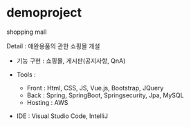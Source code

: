 # demoproject
shopping mall

Detail : 애완용품의 관한 쇼핑몰 개설

- 기능 구현 : 쇼핑몰, 게시판(공지사항, QnA)
  
- Tools : 
  
  - Front : Html, CSS, JS, Vue.js, Bootstrap, JQuery
  - Back : Spring, SpringBoot, Springsecurity, Jpa, MySQL 
  - Hosting : AWS
  
- IDE : Visual Studio Code, IntelliJ 
